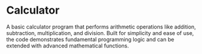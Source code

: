 # Calculator
A basic calculator program that performs arithmetic operations like addition, subtraction, multiplication, and division. Built for simplicity and ease of use, the code demonstrates fundamental programming logic and can be extended with advanced mathematical functions.
